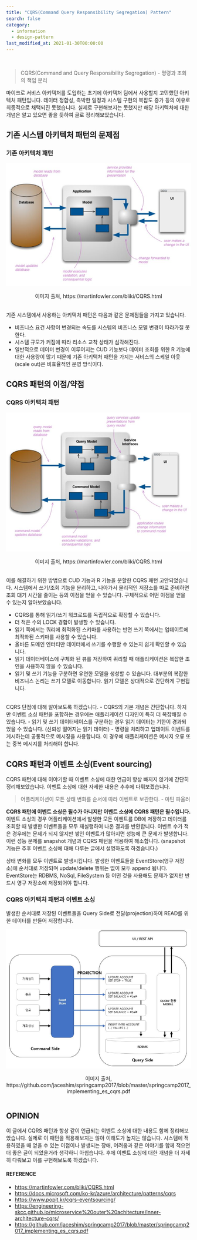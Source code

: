 ```yaml
---
title: "CQRS(Command Query Responsibility Segregation) Pattern"
search: false
category:
  - information
  - design-pattern
last_modified_at: 2021-01-30T00:00:00
---
```


<br>

> CQRS(Command and Query Responsibility Segregation) - 명령과 조회의 책임 분리

마이크로 서비스 아키텍처를 도입하는 초기에 아키텍처 팀에서 사용할지 고민했던 아키텍처 패턴입니다. 
데이터 정합성, 촉박한 일정과 시스템 구현의 복잡도 증가 등의 이유로 최종적으로 채택되진 못했습니다. 
실제로 구현해보지는 못했지만 해당 아키텍처에 대한 개념은 알고 있으면 좋을 듯하여 글로 정리해보았습니다.

## 기존 시스템 아키텍처 패턴의 문제점

### 기존 아키텍처 패턴
<p class="image" align="center"><img src="/images/cqrs-pattern-1.JPG"></p>
<center>이미지 출처, https://martinfowler.com/bliki/CQRS.html</center><br>

기존 시스템에서 사용하는 아키택처 패턴은 다음과 같은 문제점들을 가지고 있습니다.
- 비즈니스 요건 사항이 변경되는 속도를 시스템의 비즈니스 모델 변경이 따라가질 못한다.
- 시스템 규모가 커짐에 따라 리소스 교착 상태가 심각해진다.
- 일반적으로 데이터 변경이 이루어지는 CUD 기능보다 데이터 조회를 위한 R 기능에 대한 사용량이 많기 때문에 
  기존 아키택처 패턴을 가지는 서비스의 스케일 아웃(scale out)은 비효율적인 운영 방식이다. 

## CQRS 패턴의 이점/약점

### CQRS 아키택처 패턴
<p class="image" align="center"><img src="/images/cqrs-pattern-2.JPG"></p>
<center>이미지 출처, https://martinfowler.com/bliki/CQRS.html</center><br>

이를 해결하기 위한 방법으로 CUD 기능과 R 기능을 분할한 CQRS 패턴 고안되었습니다. 
시스템에서 쓰기/조회 기능을 분리하고, 나아가서 물리적인 저장소를 따로 준비하면 조회 대기 시간을 줄이는 등의 이점을 얻을 수 있습니다. 
구체적으로 어떤 이점을 얻을 수 있는지 알아보았습니다.
- CQRS를 통해 읽기/쓰기 워크로드를 독립적으로 확장할 수 있습니다.
- 더 적은 수의 LOCK 경합이 발생할 수 있습니다.
- 읽기 쪽에서는 쿼리에 최적화된 스키마를 사용하는 반면 쓰기 쪽에서는 업데이트에 최적화된 스키마를 사용할 수 있습니다.
- 올바른 도메인 엔터티만 데이터에서 쓰기를 수행할 수 있는지 쉽게 확인할 수 있습니다.
- 읽기 데이터베이스에 구체화 된 뷰를 저장하여 쿼리할 때 애플리케이션은 복잡한 조인을 사용하지 않을 수 있습니다.
- 읽기 및 쓰기 기능을 구분하면 유연한 모델을 생성할 수 있습니다. 
  대부분의 복잡한 비즈니스 논리는 쓰기 모델로 이동합니다. 읽기 모델은 상대적으로 간단하게 구현됩니다.

<br>
CQRS 단점에 대해 알아보도록 하겠습니다.
- CQRS의 기본 개념은 간단합니다. 하지만 이벤트 소싱 패턴을 포함하는 경우에는 애플리케이션 디자인이 특히 더 복잡해질 수 있습니다.
- 읽기 및 쓰기 데이터베이스를 구분하는 경우 읽기 데이터는 기한이 경과되었을 수 있습니다. (신뢰성 떨어지는 읽기 데이터)
- 명령을 처리하고 업데이트 이벤트를 게시하는데 공통적으로 메시징을 사용합니다. 이 경우에 애플리케이션은 메시지 오류 또는 중복 메시지를 처리해야 합니다.

## CQRS 패턴과 이벤트 소싱(Event sourcing)
CQRS 패턴에 대해 이야기할 때 이벤트 소싱에 대한 언급이 항상 빠지지 않기에 간단히 정리해보았습니다. 
이벤트 소싱에 대한 자세한 내용은 추후에 다뤄보겠습니다. 

> 어플리케이션이 모든 상태 변화를 순서에 따라 이벤트로 보관한다. - 마틴 파울러

**CQRS 패턴에 이벤트 소싱은 필수가 아니지만 이벤트 소싱에 CQRS 패턴은 필수입니다.** 
이벤트 소싱의 경우 어플리케이션에서 발생한 모든 이벤트를 DB에 저장하고 데이터를 조회할 때 발생한 이벤트들을 모두 재실행하여 나온 결과를 반환합니다. 
이벤트 수가 적은 경우에는 문제가 되지 않지만 쌓인 이벤트가 많아지면 성능에 큰 문제가 발생합니다. 
이런 성능 문제를 snapshot 개념과 CQRS 패턴을 적용하여 해소합니다. (snapshot 기능은 추후 이벤트 소싱에 대해 다루는 글에서 설명하도록 하겠습니다.)

상태 변화를 모두 이벤트로 발생시킵니다. 
발생한 이벤트들을 EventStore(영구 저장소)에 순서대로 저장되며 update/delete 행위는 없이 모두 append 됩니다. 
EventStore는 RDBMS, NoSql, FileSystem 등 어떤 것을 사용해도 문제가 없지만 반드시 영구 저장소에 저장되어야 합니다.

### CQRS 아키택처 패턴과 이벤트 소싱
발생한 순서대로 저장된 이벤트들을 Query Side로 전달(projection)하여 READ를 위한 데이터를 만들어 저장합니다.

<p class="image" align="center"><img src="/images/cqrs-pattern-3.JPG"></p>
<center>이미지 출처, https://github.com/jaceshim/springcamp2017/blob/master/springcamp2017_implementing_es_cqrs.pdf</center><br>

## OPINION
이 글에서 CQRS 패턴과 항상 같이 언급되는 이벤트 소싱에 대한 내용도 함께 정리해보았습니다. 
실제로 이 패턴을 적용해보지는 않아 이해도가 높지는 않습니다. 
시스템에 적용하였을 때 얻을 수 있는 이점이나 발생되는 장애, 어려움과 같은 이야기를 함께 적으면 더 좋은 글이 되었을거라 생각하니 아쉽습니다. 
후에 이벤트 소싱에 대한 개념을 더 자세히 다뤄보고 이를 구현해보도록 하겠습니다.

#### REFERENCE
- <https://martinfowler.com/bliki/CQRS.html>
- <https://docs.microsoft.com/ko-kr/azure/architecture/patterns/cqrs>
- <https://www.popit.kr/cqrs-eventsourcing/>
- <https://engineering-skcc.github.io/microservice%20outer%20achitecture/inner-architecture-cqrs/>
- <https://github.com/jaceshim/springcamp2017/blob/master/springcamp2017_implementing_es_cqrs.pdf>